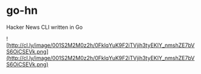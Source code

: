 go-hn
=====

Hacker News CLI written in Go

![http://cl.ly/image/001S2M2M0z2h/0FklqYuK9F2iTVjih3tyEKIY_nmshZE7bVS6OiCSEVk.png](http://cl.ly/image/001S2M2M0z2h/0FklqYuK9F2iTVjih3tyEKIY_nmshZE7bVS6OiCSEVk.png)
